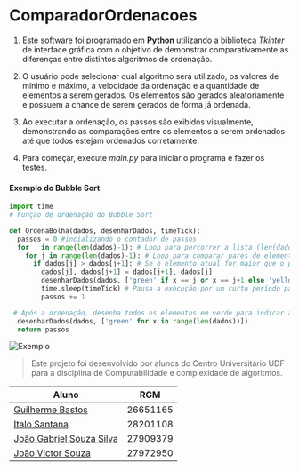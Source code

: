# ComparadorOrdenacoes

1. Este software foi programado em **Python** utilizando a biblioteca *Tkinter* de interface gráfica com o objetivo de demonstrar comparativamente as diferenças entre distintos algoritmos de ordenação.
  
2. O usuário pode selecionar qual algoritmo será utilizado, os valores de mínimo e máximo, a velocidade da ordenação e a quantidade de elementos a serem gerados. Os elementos são gerados aleatoriamente e possuem a chance de serem gerados de forma já ordenada.
   
3. Ao executar a ordenação, os passos são exibidos visualmente, demonstrando as comparações entre os elementos a serem ordenados até que todos estejam ordenados corretamente.

4. Para começar, execute *main.py* para iniciar o programa e fazer os testes.



#### Exemplo do Bubble Sort

~~~python
import time
# Função de ordenação do Bubble Sort

def OrdenaBolha(dados, desenharDados, timeTick):
  passos = 0 #incializando o contador de passos  
  for _ in range(len(dados)-1): # Loop para percorrer a lista (len(dados) - 1) vezes    
    for j in range(len(dados)-1): # Loop para comparar pares de elementos adjacentes      
      if dados[j] > dados[j+1]: # Se o elemento atual for maior que o próximo, troca
        dados[j], dados[j+1] = dados[j+1], dados[j]
        desenharDados(dados, ['green' if x == j or x == j+1 else 'yellow' for x in range(len(dados))]) # Chama a função desenharDados para atualizar a interface, destacando os elementos comparados em verde   
        time.sleep(timeTick) # Pausa a execução por um curto período para controlar a velocidade da visualização
        passos += 1

 # Após a ordenação, desenha todos os elementos em verde para indicar a conclusão do processo        
  desenharDados(dados, ['green' for x in range(len(dados))])
  return passos
~~~


![Exemplo](https://media.discordapp.net/attachments/1110968185525645367/1173344516183433368/image.png?ex=65639d3c&is=6551283c&hm=cf187aea358ea2778fadbed24522d992355b5f9d776080de1e8fb479ee5c761e&=&width=1276&height=633)

>Este projeto foi desenvolvido por alunos do Centro Universitário UDF para a disciplina de Computabilidade e complexidade de algoritmos.
>

Aluno | RGM
-------|------
[Guilherme Bastos](https://github.com/EGG1203) | 26651165
[Italo Santana](https://github.com/ItaloSantana2) | 28201108
[João Gabriel Souza Silva](https://github.com/JoaoGabrielSSilva) | 27909379
[João Victor Souza](https://github.com/vicsouz) | 27972950


